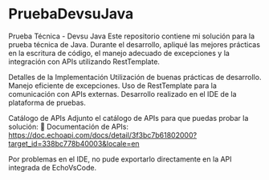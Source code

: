 # PruebaDevsuJava
Prueba Técnica - Devsu Java
Este repositorio contiene mi solución para la prueba técnica de Java. Durante el desarrollo, apliqué las mejores prácticas en la escritura de código, el manejo adecuado de excepciones y la integración con APIs utilizando RestTemplate.

Detalles de la Implementación
Utilización de buenas prácticas de desarrollo.
Manejo eficiente de excepciones.
Uso de RestTemplate para la comunicación con APIs externas.
Desarrollo realizado en el IDE de la plataforma de pruebas.


Catálogo de APIs
Adjunto el catálogo de APIs para que puedas probar la solución:
🔗 Documentación de APIs: https://doc.echoapi.com/docs/detail/3f3bc7b61802000?target_id=338bc778b40003&locale=en

Por problemas en el IDE, no pude exportarlo directamente en la API integrada de EchoVsCode.

